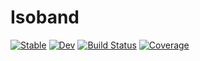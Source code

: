 # Isoband

[![Stable](https://img.shields.io/badge/docs-stable-blue.svg)](https://jkrumbiegel.github.io/Isoband.jl/stable)
[![Dev](https://img.shields.io/badge/docs-dev-blue.svg)](https://jkrumbiegel.github.io/Isoband.jl/dev)
[![Build Status](https://travis-ci.com/jkrumbiegel/Isoband.jl.svg?branch=master)](https://travis-ci.com/jkrumbiegel/Isoband.jl)
[![Coverage](https://codecov.io/gh/jkrumbiegel/Isoband.jl/branch/master/graph/badge.svg)](https://codecov.io/gh/jkrumbiegel/Isoband.jl)
